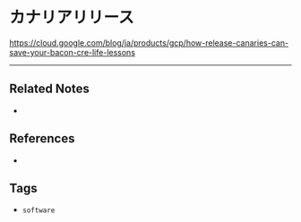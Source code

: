 # カナリアリリース
https://cloud.google.com/blog/ja/products/gcp/how-release-canaries-can-save-your-bacon-cre-life-lessons

---
## Related Notes
- 

## References
- 

## Tags
- `software` 